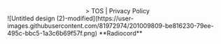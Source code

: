 <div align="center">
> TOS | Privacy Policy
</div>
![Untitled design (2)-modified](https://user-images.githubusercontent.com/81972974/201009809-be816230-79ee-495c-bbc5-1a3c6b69f57f.png)
**Radiocord**
